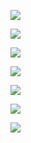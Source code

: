 

![](https://pic.superbed.cn/item/5e24026e2fb38b8c3c73b3b7.jpg)

![](https://pic.superbed.cn/item/5e2402ad2fb38b8c3c73b8fe.jpg)

![](https://pic.superbed.cn/item/5e2402bd2fb38b8c3c73bb5c.jpg)

![](https://pic.superbed.cn/item/5e2403152fb38b8c3c73c552.jpg)

![](https://pic.superbed.cn/item/5e24032b2fb38b8c3c73c74a.jpg)

![](https://pic.superbed.cn/item/5e2403392fb38b8c3c73c87d.jpg)

![](https://pic.superbed.cn/item/5e24034c2fb38b8c3c73ca7d.jpg)





